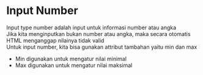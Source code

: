 # Input Number
Input type number adalah input untuk informasi number atau angka <br>
Jika kita menginputkan bukan number atau angka, maka secara otomatis HTML menganggap nilainya tidak valid <br>
Untuk input number, kita bisa gunakan attribut tambahan yaitu min dan max <br>
- Min digunakan untuk mengatur nilai minimal
- Max digunakan untuk mengatur nilai maksimal <br>